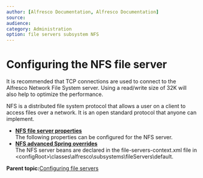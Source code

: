 ```yaml
---
author: [Alfresco Documentation, Alfresco Documentation]
source: 
audience: 
category: Administration
option: file servers subsystem NFS
---
```


# Configuring the NFS file server

It is recommended that TCP connections are used to connect to the Alfresco Network File System server. Using a read/write size of 32K will also help to optimize the performance.

NFS is a distributed file system protocol that allows a user on a client to access files over a network. It is an open standard protocol that anyone can implement.

-   **[NFS file server properties](../concepts/fileserv-nfs-props.md)**  
The following properties can be configured for the NFS server.
-   **[NFS advanced Spring overrides](../tasks/fileserv-nfs-adv.md)**  
The NFS server beans are declared in the file-servers-context.xml file in <configRoot\>\\classes\\alfresco\\subsystems\\fileServers\\default.

**Parent topic:**[Configuring file servers](../concepts/fileserv-subsystem-intro.md)

